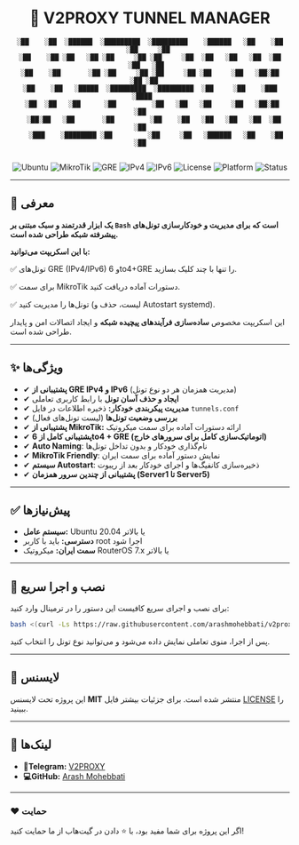 <div align="center">
 
# 🚀 V2PROXY TUNNEL MANAGER

```
░██    ░██  ░██████  ░█████████  ░█████████    ░██████   ░██    ░██ ░██     ░██ 
░██    ░██ ░██   ░██ ░██     ░██ ░██     ░██  ░██   ░██   ░██  ░██   ░██   ░██  
░██    ░██       ░██ ░██     ░██ ░██     ░██ ░██     ░██   ░██░██     ░██ ░██   
░██    ░██   ░█████  ░█████████  ░█████████  ░██     ░██    ░███       ░████    
 ░██  ░██   ░██      ░██         ░██   ░██   ░██     ░██   ░██░██       ░██     
  ░██░██   ░██       ░██         ░██    ░██   ░██   ░██   ░██  ░██      ░██     
   ░███    ░████████ ░██         ░██     ░██   ░██████   ░██    ░██     ░██     
                    		    												
```

![Ubuntu](https://img.shields.io/badge/Ubuntu-Server-orange?logo=ubuntu&logoColor=white)
![MikroTik](https://img.shields.io/badge/RouterOS-7.x-blue?logo=mikrotik&logoColor=white)
![GRE](https://img.shields.io/badge/Tunnel-GRE-success?logo=linux&logoColor=white)
![IPv4](https://img.shields.io/badge/IPv4-Supported-brightgreen)
![IPv6](https://img.shields.io/badge/IPv6-Optional-lightgrey)
![License](https://img.shields.io/badge/license-MIT-blue.svg)
![Platform](https://img.shields.io/badge/platform-Linux-green.svg)
![Status](https://img.shields.io/badge/status-stable-success.svg)

</div>

---

## 📖 معرفی

**یک ابزار قدرتمند و سبک مبتنی بر `Bash` است که برای مدیریت و خودکارسازی تونل‌های پیشرفته شبکه طراحی شده است.**

**با این اسکریپت می‌توانید:**

✅ تونل‌های GRE (IPv4/IPv6) و 6to4+GRE را تنها با چند کلیک بسازید.

✅ برای سمت MikroTik دستورات آماده دریافت کنید.

✅ تونل‌ها را مدیریت کنید (لیست، حذف و Autostart systemd).

این اسکریپت مخصوص **ساده‌سازی فرآیندهای پیچیده شبکه** و ایجاد اتصالات امن و پایدار طراحی شده است.

---

## ✨ ویژگی‌ها

- ✔ **پشتیبانی از GRE IPv4 و IPv6** (مدیریت همزمان هر دو نوع تونل)  
- ✔ **ایجاد و حذف آسان تونل** با رابط کاربری تعاملی  
- ✔ **مدیریت پیکربندی خودکار:** ذخیره اطلاعات در فایل `tunnels.conf`  
- ✔ **بررسی وضعیت تونل‌ها** (لیست تونل‌های فعال)  
- ✔ **پشتیبانی از MikroTik:** ارائه دستورات آماده برای سمت میکروتیک
- ✔ **پشتیبانی کامل از 6to4 + GRE (اتوماتیک‌سازی کامل برای سرورهای خارج)**
- ✔ **Auto Naming**: نام‌گذاری خودکار و بدون تداخل تونل‌ها
- ✔ **MikroTik Friendly**: نمایش دستور آماده برای سمت ایران
- ✔ **سیستم Autostart**: ذخیره‌سازی کانفیگ‌ها و اجرای خودکار بعد از ریبوت
- ✔ **پشتیبانی از چندین سرور همزمان (Server1 تا Server5)**

---

## ✅ پیش‌نیازها

- **سیستم عامل:** Ubuntu 20.04 یا بالاتر
- **دسترسی:** باید با کاربر root اجرا شود
- **سمت ایران:** میکروتیک RouterOS 7.x یا بالاتر

---

## 🎯 نصب و اجرا سریع

برای نصب و اجرای سریع کافیست این دستور را در ترمینال وارد کنید:

```bash
bash <(curl -Ls https://raw.githubusercontent.com/arashmohebbati/v2proxy-tunnel-manager/main/install.sh)
```
پس از اجرا، منوی تعاملی نمایش داده می‌شود و می‌توانید نوع تونل را انتخاب کنید.

---

## 📜 لایسنس

این پروژه تحت لایسنس **MIT** منتشر شده است. برای جزئیات بیشتر فایل [LICENSE](LICENSE) را ببینید.

---

## 🔗 لینک‌ها

- **🚀Telegram:** [V2PROXY](https://t.me/v2proxy)  
- **💻GitHub:** [Arash Mohebbati](https://github.com/arashmohebbati)

---

### ❤️ حمایت

اگر این پروژه برای شما مفید بود، با ⭐ دادن در گیت‌هاب از ما حمایت کنید!

